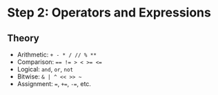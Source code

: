 # Step 2: Operators and Expressions

## Theory
- Arithmetic: `+ - * / // % **`
- Comparison: `== != > < >= <=`
- Logical: `and`, `or`, `not`
- Bitwise: `& | ^ << >> ~`
- Assignment: `=`, `+=`, `-=`, etc.
